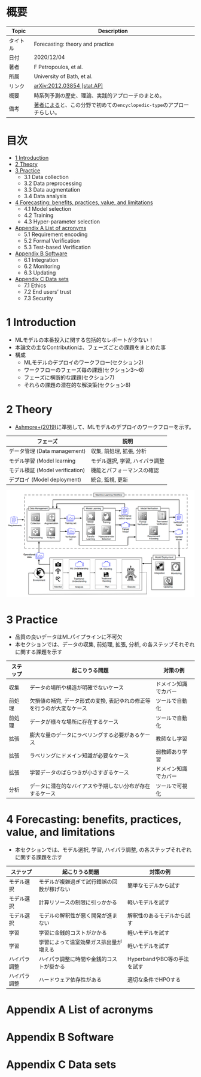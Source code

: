 # 概要

|Topic|Description|
|---|---|
|タイトル|Forecasting: theory and practice|
|日付|2020/12/04|
|著者|F Petropoulos, et al.|
|所属|University of Bath, et al.|
|リンク|[arXiv:2012.03854 [stat.AP]](https://arxiv.org/abs/2012.03854)|
|概要|時系列予測の歴史、理論、実践的アプローチのまとめ。|
|備考|[著者による](https://twitter.com/fotpetr/status/1332025434867904514)と、この分野で初めての`encyclopedic-type`のアプローチらしい。|


# 目次
- [1 Introduction](#1-Introduction)
- [2 Theory](#2-Theory)
- [3 Practice](#3-Practice)
    - 3.1 Data collection
    - 3.2 Data preprocessing
    - 3.3 Data augmentation
    - 3.4 Data analysis
- [4 Forecasting: benefits, practices, value, and limitations](#4-Forecasting:-benefits,-practices,-value,-and-limitations)
    - 4.1 Model selection
    - 4.2 Training
    - 4.3 Hyper-parameter selection
- [Appendix A List of acronyms](#Appendix-A-List-of-acronyms)
    - 5.1 Requirement encoding
    - 5.2 Formal Verification
    - 5.3 Test-based Verification
- [Appendix B Software](#Appendix-B-Software)
    - 6.1 Integration
    - 6.2 Monitoring
    - 6.3 Updating
- [Appendix C Data sets](#Appendix-C-Data-sets)
    - 7.1 Ethics
    - 7.2 End users’ trust
    - 7.3 Security

# 1 Introduction
- MLモデルの本番投入に関する包括的なレポートが少ない！
- 本論文の主なContributionは、フェーズごとの課題をまとめた事
- 構成
    - MLモデルのデプロイのワークフロー(セクション2)
    - ワークフローのフェーズ毎の課題(セクション3〜6)
    - フェーズに横断的な課題(セクション7)
    - それらの課題の潜在的な解決策(セクション8)

# 2 Theory
- [Ashmore+(2019)](https://arxiv.org/abs/1905.04223)に準拠して、MLモデルのデプロイのワークフローを示す。

|フェーズ|説明|
|---|---|
|データ管理 (Data management)|収集, 前処理, 拡張, 分析|
|モデル学習 (Model learning|モデル選択, 学習, ハイパラ調整|
|モデル検証 (Model verification)|機能とパフォーマンスの確認|
|デプロイ (Model deployment)|統合, 監視, 更新|

![ml-life-cycle](https://github.com/norihitoishida/breadhouse-semi/blob/main/20201206_ml-deploying/img/ml-life-cycle.png "ml-life-cycle")


# 3 Practice
- 品質の良いデータはMLパイプラインに不可欠
- 本セクションでは、データの収集, 前処理, 拡張, 分析, の各ステップそれぞれに関する課題を示す

|ステップ|起こりうる問題|対策の例|
|---|---|---|
|収集|データの場所や構造が明確でないケース|ドメイン知識でカバー|
|前処理|欠損値の補完, データ形式の変換, 表記ゆれの修正等を行うのが大変なケース|ツールで自動化|
|前処理|データが様々な場所に存在するケース|ツールで自動化|
|拡張|膨大な量のデータにラベリングする必要があるケース|教師なし学習|
|拡張|ラベリングにドメイン知識が必要なケース|弱教師あり学習|
|拡張|学習データのばらつきが小さすぎるケース|ドメイン知識でカバー|
|分析|データに潜在的なバイアスや予期しない分布が存在するケース|ツールで可視化|


# 4 Forecasting: benefits, practices, value, and limitations
- 本セクションでは、モデル選択, 学習, ハイパラ調整, の各ステップそれぞれに関する課題を示す

|ステップ|起こりうる問題|対策の例|
|---|---|---|
|モデル選択|モデルが複雑過ぎて試行錯誤の回数が稼げない|簡単なモデルから試す|
|モデル選択|計算リソースの制限に引っかかる|軽いモデルを試す|
|モデル選択|モデルの解釈性が悪く開発が進まない|解釈性のあるモデルから試す|
|学習|学習に金銭的コストがかかる|軽いモデルを試す|
|学習|学習によって温室効果ガス排出量が増える|軽いモデルを試す|
|ハイパラ調整|ハイパラ調整に時間や金銭的コストが掛かる|HyperbandやBO等の手法を試す|
|ハイパラ調整|ハードウェア依存性がある|適切な条件でHPOする|

# Appendix A List of acronyms

# Appendix B Software

# Appendix C Data sets